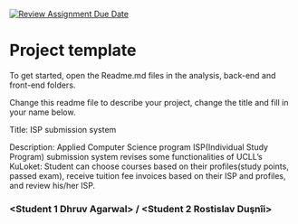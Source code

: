 [![Review Assignment Due Date](https://classroom.github.com/assets/deadline-readme-button-22041afd0340ce965d47ae6ef1cefeee28c7c493a6346c4f15d667ab976d596c.svg)](https://classroom.github.com/a/twPj_hbU)
# Project template

To get started, open the Readme.md files in the analysis, back-end and front-end folders.

Change this readme file to describe your project, change the title and fill in your name below.

Title: ISP submission system

Description: Applied Computer Science program ISP(Individual Study Program) submission
system revises some functionalities of UCLL’s KuLoket: Student can choose courses based on
their profiles(study points, passed exam), receive tuition fee invoices based on their ISP and
profiles, and review his/her ISP.

### \<Student 1 Dhruv Agarwal\> / \<Student 2 Rostislav Duşnîi\>
